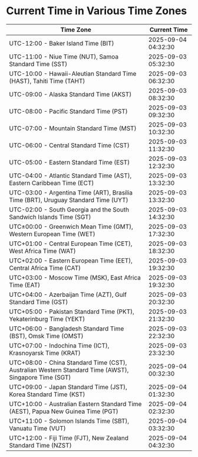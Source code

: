# Current Time in Various Time Zones

| Time Zone | Current Time |
|-----------|--------------|
| UTC-12:00 - Baker Island Time (BIT) | 2025-09-04 04:32:30 |
| UTC-11:00 - Niue Time (NUT), Samoa Standard Time (SST) | 2025-09-03 05:32:30 |
| UTC-10:00 - Hawaii-Aleutian Standard Time (HAST), Tahiti Time (TAHT) | 2025-09-03 06:32:30 |
| UTC-09:00 - Alaska Standard Time (AKST) | 2025-09-03 08:32:30 |
| UTC-08:00 - Pacific Standard Time (PST) | 2025-09-03 09:32:30 |
| UTC-07:00 - Mountain Standard Time (MST) | 2025-09-03 10:32:30 |
| UTC-06:00 - Central Standard Time (CST) | 2025-09-03 11:32:30 |
| UTC-05:00 - Eastern Standard Time (EST) | 2025-09-03 12:32:30 |
| UTC-04:00 - Atlantic Standard Time (AST), Eastern Caribbean Time (ECT) | 2025-09-03 13:32:30 |
| UTC-03:00 - Argentina Time (ART), Brasília Time (BRT), Uruguay Standard Time (UYT) | 2025-09-03 13:32:30 |
| UTC-02:00 - South Georgia and the South Sandwich Islands Time (SGT) | 2025-09-03 14:32:30 |
| UTC±00:00 - Greenwich Mean Time (GMT), Western European Time (WET) | 2025-09-03 17:32:30 |
| UTC+01:00 - Central European Time (CET), West Africa Time (WAT) | 2025-09-03 18:32:30 |
| UTC+02:00 - Eastern European Time (EET), Central Africa Time (CAT) | 2025-09-03 19:32:30 |
| UTC+03:00 - Moscow Time (MSK), East Africa Time (EAT) | 2025-09-03 19:32:30 |
| UTC+04:00 - Azerbaijan Time (AZT), Gulf Standard Time (GST) | 2025-09-03 20:32:30 |
| UTC+05:00 - Pakistan Standard Time (PKT), Yekaterinburg Time (YEKT) | 2025-09-03 21:32:30 |
| UTC+06:00 - Bangladesh Standard Time (BST), Omsk Time (OMST) | 2025-09-03 22:32:30 |
| UTC+07:00 - Indochina Time (ICT), Krasnoyarsk Time (KRAT) | 2025-09-03 23:32:30 |
| UTC+08:00 - China Standard Time (CST), Australian Western Standard Time (AWST), Singapore Time (SGT) | 2025-09-04 00:32:30 |
| UTC+09:00 - Japan Standard Time (JST), Korea Standard Time (KST) | 2025-09-04 01:32:30 |
| UTC+10:00 - Australian Eastern Standard Time (AEST), Papua New Guinea Time (PGT) | 2025-09-04 02:32:30 |
| UTC+11:00 - Solomon Islands Time (SBT), Vanuatu Time (VUT) | 2025-09-04 03:32:30 |
| UTC+12:00 - Fiji Time (FJT), New Zealand Standard Time (NZST) | 2025-09-04 04:32:30 |
